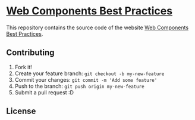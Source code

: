 # [Web Components Best Practices](mateusortiz.github.io/webcomponents-best-practices)


This repository contains the source code of the website [Web Components Best Practices](mateusortiz.github.io/webcomponents-best-practices/). 

## Contributing

1. Fork it!
2. Create your feature branch: `git checkout -b my-new-feature`
3. Commit your changes: `git commit -m 'Add some feature'`
4. Push to the branch: `git push origin my-new-feature`
5. Submit a pull request :D

## License

